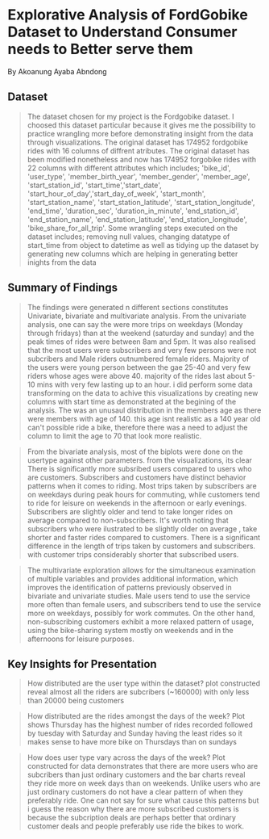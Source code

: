 # Explorative Analysis of FordGobike Dataset to Understand Consumer needs to Better serve them

By Akoanung Ayaba Abndong


## Dataset

> The dataset chosen for my project is the Fordgobike dataset. I choosed this dataset particular because it gives me the possibility to practice wrangling more before demonstrating insight from the data through visualizations. 
The original dataset has 174952 fordgobike rides with 16 columns of diffrent atributes. The original dataset has been modified nonetheless and now has 174952 forgobike rides with 22 columns with different attributes which includes; 'bike_id', 'user_type', 'member_birth_year', 'member_gender', 'member_age', 'start_station_id', 'start_time','start_date', 'start_hour_of_day','start_day_of_week', 'start_month', 'start_station_name', 'start_station_latitude', 'start_station_longitude', 'end_time', 'duration_sec', 'duration_in_minute', 'end_station_id', 'end_station_name', 'end_station_latitude', 'end_station_longitude', 'bike_share_for_all_trip'. Some wrangling steps executed on the dataset includes; removing null values, changing datatype of start_time from object to datetime  as well as tidying up the dataset by generating new columns which are helping in generating better inights from the data



## Summary of Findings
> The findings were generated n different sections constitutes Univariate, bivariate and multivariate analysis. From the univariate analysis,
one can say the were more trips on weekdays (Monday through fridays) than at the weekend (saturday and sunday) and the peak times of rides were between 8am and 5pm. It was also realised that the most users were subscribers and very few persons were not subcribers and Male riders outnumbered female riders. Majority of the users were young person between the gae 25-40 and very few riders whose ages were above 40. majority of the rides last about 5-10 mins with very few lasting up to an hour. i did perform some data transforming on the data to achive this visualizations by creating new columns with start time as demonstrated at the begining of the analysis.
The was an unusaul distribution in the members age as there were members with age of  140. this age isnt realistic as a 140 year old can't possible ride a bike, therefore there was a need to adjust the column to limit the age to 70 that look more realistic.

> From the bivariate analysis, most of the biplots were done on the usertype against other parameters. from the visualizations, its clear There is significantly more subsribed users compared to users who are customers. Subscribers and customers have distinct behavior patterns when it comes to riding. Most trips taken by subscribers are on weekdays during peak hours for commuting, while customers tend to ride for leisure on weekends in the afternoon or early evenings. Subscribers are slightly older and tend to take longer rides on average compared to non-subscribers. It's worth noting that subscribers who were ilustrated to be slightly older on average , take shorter and faster rides compared to customers. There is a significant difference in the length of trips taken by customers and subscribers. with customer trips considerably shorter that subscribed users.

> The multivariate exploration allows for the simultaneous examination of multiple variables and provides additional information, which improves the identification of patterns previously observed in bivariate and univariate studies. Male users tend to use the service more often than female users, and subscribers tend to use the service more on weekdays, possibly for work commutes. On the other hand, non-subscribing customers exhibit a more relaxed pattern of usage, using the bike-sharing system mostly on weekends and in the afternoons for leisure purposes.



## Key Insights for Presentation

>How distributed are the user type within the dataset?
plot constructed reveal almost all the riders are subcribers (~160000) with only less than 20000 being customers

> How distributed are the rides amongst the days of the week?
Plot shows Thursday has the highest number of rides recorded followed by tuesday with  Saturday and Sunday having the least rides so it makes sense to have more bike on Thursdays than on sundays

> How does user type vary across the days of the week?
Plot constructed for data demonstrates that there are more users who are subcribers than just ordinary customers and the bar charts reveal they ride more on week days than on weekends. Unlike users who are just ordinary customers do not have a clear pattern of when they preferably ride. One can not say for sure what cause this patterns but i guess the reason why there are more subscribed customers is because the subcription deals are perhaps better that ordinary customer deals and people preferably use ride the bikes to work.

